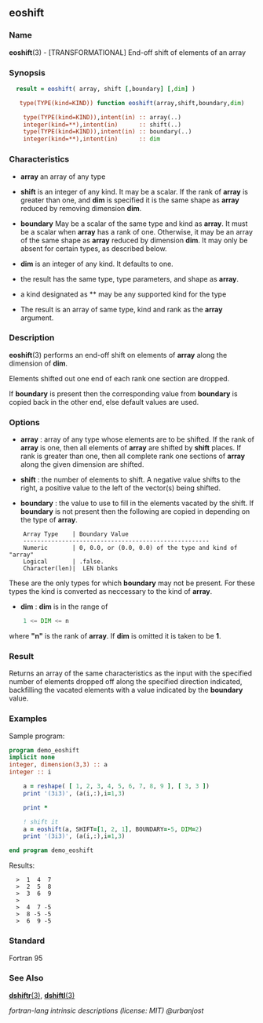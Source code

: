 ## eoshift

### **Name**

**eoshift**(3) - \[TRANSFORMATIONAL\] End-off shift of elements of an array

### **Synopsis**

```fortran
  result = eoshift( array, shift [,boundary] [,dim] )
```

```fortran
   type(TYPE(kind=KIND)) function eoshift(array,shift,boundary,dim)

    type(TYPE(kind=KIND)),intent(in) :: array(..)
    integer(kind=**),intent(in)      :: shift(..)
    type(TYPE(kind=KIND)),intent(in) :: boundary(..)
    integer(kind=**),intent(in)      :: dim
```

### **Characteristics**

- **array** an array of any type
- **shift** is an integer of any kind. It may be a scalar.
  If the rank of **array** is greater than one, and **dim** is
  specified it is the same shape as **array** reduced by removing
  dimension **dim**.
- **boundary** May be a scalar of the same type and kind as **array**.
  It must be a scalar when **array** has a rank of one. Otherwise, it
  may be an array of the same shape as **array** reduced by dimension
  **dim**. It may only be absent for certain types, as described below.
- **dim** is an integer of any kind. It defaults to one.
- the result has the same type, type parameters, and shape as **array**.
- a kind designated as \*\* may be any supported kind for the type

- The result is an array of same type, kind and rank as the **array**
  argument.

### **Description**

**eoshift**(3) performs an end-off shift on elements of **array**
along the dimension of **dim**.

Elements shifted out one end of each rank one section are dropped.

If **boundary** is present then the corresponding value from
**boundary** is copied back in the other end, else default values
are used.

### **Options**

- **array**
  : array of any type whose elements are to be shifted.
  If the rank of **array** is one, then all elements of **array** are
  shifted by **shift** places. If rank is greater than one, then all
  complete rank one sections of **array** along the given dimension
  are shifted.

- **shift**
  : the number of elements to shift. A negative value shifts to the
  right, a positive value to the left of the vector(s) being shifted.

- **boundary**
  : the value to use to fill in the elements vacated by the shift.
  If **boundary** is not present then the following are copied in
  depending on the type of **array**.

```text
    Array Type    | Boundary Value
    -----------------------------------------------------
    Numeric       | 0, 0.0, or (0.0, 0.0) of the type and kind of "array"
    Logical       | .false.
    Character(len)|  LEN blanks
```

These are the only types for which **boundary** may not be present.
For these types the kind is converted as neccessary to the kind of
**array**.

- **dim**
  : **dim** is in the range of

```fortran
    1 <= DIM <= n
```

where **"n"** is the rank of **array**. If **dim** is omitted it
is taken to be **1**.

### **Result**

Returns an array of the same characteristics as the input with the
specified number of elements dropped off along the specified direction
indicated, backfilling the vacated elements with a value indicated by
the **boundary** value.

### **Examples**

Sample program:

```fortran
program demo_eoshift
implicit none
integer, dimension(3,3) :: a
integer :: i

    a = reshape( [ 1, 2, 3, 4, 5, 6, 7, 8, 9 ], [ 3, 3 ])
    print '(3i3)', (a(i,:),i=1,3)

    print *

    ! shift it
    a = eoshift(a, SHIFT=[1, 2, 1], BOUNDARY=-5, DIM=2)
    print '(3i3)', (a(i,:),i=1,3)

end program demo_eoshift
```

Results:

```text
  >  1  4  7
  >  2  5  8
  >  3  6  9
  >
  >  4  7 -5
  >  8 -5 -5
  >  6  9 -5
```

### **Standard**

Fortran 95

### **See Also**

[**dshiftr**(3)](#dshiftr),
[**dshiftl**(3)](#dshiftl)

_fortran-lang intrinsic descriptions (license: MIT) \@urbanjost_
